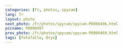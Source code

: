 ```yaml
---
categories: [fr, photos, spycam]
lang: fr
layout: photo
next_photo: /fr/photos/spycam/spycam-P0000496.html
picname: P0000497
prev_photo: /fr/photos/spycam/spycam-P0000469.html
tags: [Fotofalle, Oryx]
---
```

